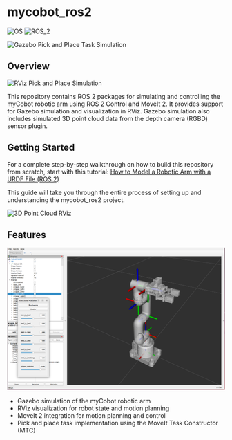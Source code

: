 # mycobot_ros2 #
![OS](https://img.shields.io/ubuntu/v/ubuntu-wallpapers/jammy)
![ROS_2](https://img.shields.io/ros/v/iron/rclcpp)

![Gazebo Pick and Place Task Simulation](https://automaticaddison.com/wp-content/uploads/2024/09/pick-place-moveit-2-task-constructor-tutorial.gif)

## Overview
![RViz Pick and Place Simulation](https://automaticaddison.com/wp-content/uploads/2024/09/pick-place-moveit-task-constructor-moveit2-no-objects-rviz.gif)

This repository contains ROS 2 packages for simulating and controlling the myCobot robotic arm using ROS 2 Control and MoveIt 2. It provides support for Gazebo simulation and visualization in RViz. Gazebo simulation also includes simulated 3D point cloud data from the depth camera (RGBD) sensor plugin.

## Getting Started

For a complete step-by-step walkthrough on how to build this repository from scratch, start with this tutorial:
[How to Model a Robotic Arm with a URDF File (ROS 2)](https://automaticaddison.com/how-to-model-a-robotic-arm-with-a-urdf-file-ros-2/)

This guide will take you through the entire process of setting up and understanding the mycobot_ros2 project.

![3D Point Cloud RViz](https://automaticaddison.com/wp-content/uploads/2024/09/3d-point-cloud-rviz.jpg)

## Features

![mycobot280_rviz](./mycobot_description/urdf/mycobot280_rviz.png)

- Gazebo simulation of the myCobot robotic arm
- RViz visualization for robot state and motion planning
- MoveIt 2 integration for motion planning and control
- Pick and place task implementation using the MoveIt Task Constructor (MTC)

